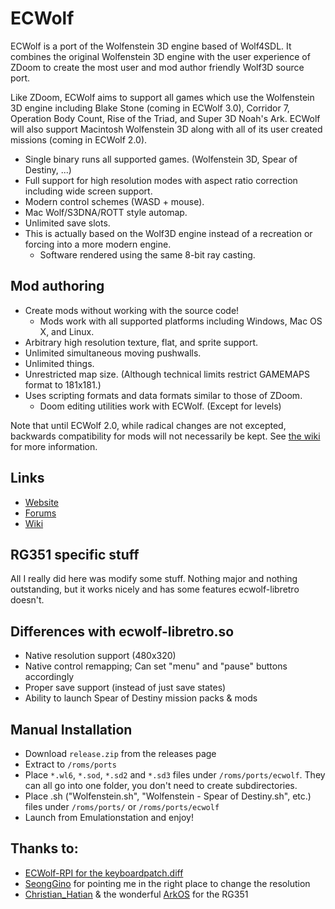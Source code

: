 ECWolf
======

ECWolf is a port of the Wolfenstein 3D engine based of Wolf4SDL. It combines the original Wolfenstein 3D engine with the user experience of ZDoom to create the most user and mod author friendly Wolf3D source port.

Like ZDoom, ECWolf aims to support all games which use the Wolfenstein 3D engine including Blake Stone (coming in ECWolf 3.0), Corridor 7, Operation Body Count, Rise of the Triad, and Super 3D Noah's Ark.  ECWolf will also support Macintosh Wolfenstein 3D along with all of its user created missions (coming in ECWolf 2.0).

* Single binary runs all supported games.  (Wolfenstein 3D, Spear of Destiny, ...)
* Full support for high resolution modes with aspect ratio correction including wide screen support.
* Modern control schemes (WASD + mouse).
* Mac Wolf/S3DNA/ROTT style automap.
* Unlimited save slots.
* This is actually based on the Wolf3D engine instead of a recreation or forcing into a more modern engine.
    * Software rendered using the same 8-bit ray casting.

Mod authoring
-------------

* Create mods without working with the source code!
    * Mods work with all supported platforms including Windows, Mac OS X, and Linux.
* Arbitrary high resolution texture, flat, and sprite support.
* Unlimited simultaneous moving pushwalls.
* Unlimited things.
* Unrestricted map size. (Although technical limits restrict GAMEMAPS format to 181x181.)
* Uses scripting formats and data formats similar to those of ZDoom.
    * Doom editing utilities work with ECWolf. (Except for levels)

Note that until ECWolf 2.0, while radical changes are not excepted, backwards compatibility for mods will not necessarily be kept.  See [the wiki](http://maniacsvault.net/ecwolf/wiki/Version_compatibility) for more information.

Links
-----

* [Website](http://maniacsvault.net/ecwolf/)
* [Forums](http://forum.drdteam.org/viewforum.php?f=174)
* [Wiki](http://maniacsvault.net/ecwolf/wiki/)

RG351 specific stuff
------

All I really did here was modify some stuff. Nothing major and nothing outstanding, but it works nicely and has some features ecwolf-libretro doesn't. 

## Differences with ecwolf-libretro.so
- Native resolution support (480x320)
- Native control remapping; Can set "menu" and "pause" buttons accordingly
- Proper save support (instead of just save states)
- Ability to launch Spear of Destiny mission packs & mods

## Manual Installation
- Download `release.zip` from the releases page
- Extract to `/roms/ports`
- Place `*.wl6`, `*.sod`, `*.sd2` and `*.sd3` files under `/roms/ports/ecwolf`. They can all go into one folder, you don't need to create subdirectories.
- Place .sh ("Wolfenstein.sh", "Wolfenstein - Spear of Destiny.sh", etc.) files under `/roms/ports/` or `/roms/ports/ecwolf`
- Launch from Emulationstation and enjoy!

## Thanks to:
- [ECWolf-RPI for the keyboardpatch.diff](https://github.com/tpo1990/ECWolf-RPI)
- [SeongGino](https://github.com/SeongGino) for pointing me in the right place to change the resolution
- [Christian_Hatian](https://github.com/christianhaitian) & the wonderful [ArkOS](https://github.com/christianhaitian/arkos) for the RG351
